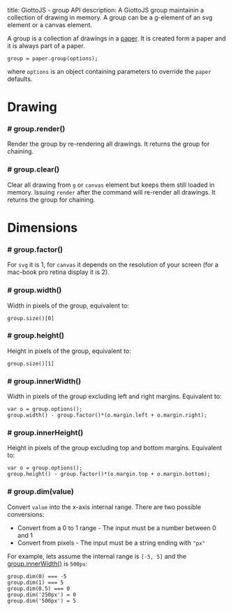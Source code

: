 title: GiottoJS - group API
description: A GiottoJS group maintainin a collection of drawing in memory. A group can be a g-element of an svg element or a canvas element.


A group is a collection af drawings in a [paper](/api/paper).
It is created form a paper and it is always part of a paper.

    group = paper.group(options);

where ``options`` is an object containing parameters to override the ``paper`` defaults.

# Drawing

### # group.render()

Render the group by re-rendering all drawings. It returns the group for chaining.

### # group.clear()

Clear all drawing from ``g`` or ``canvas`` element but keeps them still loaded in memory.
Issuing ``render`` after the command will re-render all drawings. It returns the group for chaining.

# Dimensions

### # group.factor()

For ``svg`` it is 1, for ``canvas`` it depends on the resolution of your screen (for a mac-book pro retina display it is 2).

### # group.width()

Width in pixels of the group, equivalent to:

    group.size()[0]

### # group.height()

Height in pixels of the group, equivalent to:

    group.size()[1]

### # group.innerWidth()

Width in pixels of the group excluding left and right margins. Equivalent to:

    var o = group.options();
    group.width() - group.factor()*(o.margin.left + o.margin.right);

### # group.innerHeight()

Height in pixels of the group excluding top and bottom margins. Equivalent to:

    var o = group.options();
    group.height() - group.factor()*(o.margin.top + o.margin.bottom);

### # group.dim(value)

Convert ``value`` into the x-axis internal range. There are two possible conversions:

* Convert from a 0 to 1 range - The input must be a number between 0 and 1
* Convert from pixels - The input must be a string ending with ``"px"``

For example, lets assume the internal
range is ``[-5, 5]`` and the [group.innerWidth()](#groupinnerwidth) is ``500px``:

    group.dim(0) === -5
    group.dim(1) === 5
    group.dim(0.5) === 0
    group.dim('250px') = 0
    group.dim('500px') = 5

